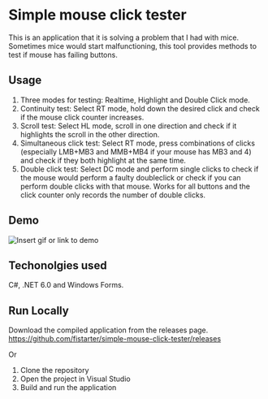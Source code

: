 # Simple mouse click tester

This is an application that it is solving a problem that I had with mice. Sometimes mice would start malfunctioning, this tool provides methods to test if mouse has failing buttons.


## Usage

1. Three modes for testing: Realtime, Highlight and Double Click mode.
2. Continuity test: Select RT mode, hold down the desired click and check if the mouse click counter increases.
3. Scroll test: Select HL mode, scroll in one direction and check if it highlights the scroll in the other direction.
4. Simultaneous click test: Select RT mode, press combinations of clicks (especially LMB+MB3 and MMB+MB4 if your mouse has MB3 and 4) and check if they both highlight at the same time.
5. Double click test: Select DC mode and perform single clicks to check if the mouse would perform a faulty doubleclick or check if you can perform double clicks with that mouse. Works for all buttons and the click counter only records the number of double clicks.


## Demo

![Insert gif or link to demo](https://raw.githubusercontent.com/fistarter/simple-mouse-click-tester/master/clickdemo.gif)


## Techonolgies used

C#, .NET 6.0 and Windows Forms.


## Run Locally

Download the compiled application from the releases page.
https://github.com/fistarter/simple-mouse-click-tester/releases

Or
1. Clone the repository
2. Open the project in Visual Studio
3. Build and run the application
